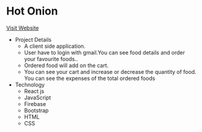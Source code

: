 # Hot Onion
[Visit Website](https://hot-godfather-s-resturent.web.app "Hot")
- Project Details
   - A client side application.
   - User have to login with gmail.You can see food details and order your favourite foods..
   - Ordered food will add on the cart.
   - You can see your cart and increase or decrease the quantity of food. You can see the expenses of the total ordered foods
- Technology 
   - React js
   - JavaScript
   - Firebase
   - Bootstrap
   - HTML
   - CSS

